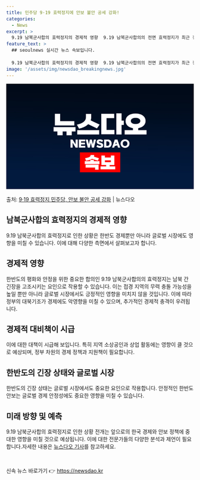 ```yaml
---
title: 민주당 9·19 효력정지에 안보 불안 공세 강화!
categories:
  - News
excerpt: >
  9.19 남북군사합의 효력정지의 경제적 영향  9.19 남북군사합의의 전면 효력정지가 최근 정부와 더불어민주…
feature_text: >
  ## seoulnews 실시간 뉴스 속보입니다.

  9.19 남북군사합의 효력정지의 경제적 영향  9.19 남북군사합의의 전면 효력정지가 최근 정부와 더불어민주…
image: '/assets/img/newsdao_breakingnews.jpg'
---
```


![뉴스다오 속보](/assets/img/newsdao_breakingnews.jpg)

<p>출처: <a href="https://newsdao.kr/4066" rel="dofollow">9·19 효력정지 민주당, 안보 불안 공세 강화</a> | 뉴스다오</p>

<h2 data-ke-size="size26">남북군사합의 효력정지의 경제적 영향</h2>
9.19 남북군사합의 효력정지로 인한 상황은 한반도 경제뿐만 아니라 글로벌 시장에도 영향을 미칠 수 있습니다. 이에 대해 다양한 측면에서 살펴보고자 합니다.

<h2 data-ke-size="size24">경제적 영향</h2>
한반도의 평화와 안정을 위한 중요한 합의인 9.19 남북군사합의의 효력정지는 남북 간 긴장을 고조시키는 요인으로 작용할 수 있습니다. 이는 접경 지역의 무력 충돌 가능성을 높일 뿐만 아니라 글로벌 시장에서도 긍정적인 영향을 미치지 않을 것입니다. 이에 따라 정부의 대북기조가 경제에도 악영향을 미칠 수 있으며, 추가적인 경제적 충격이 우려됩니다.

<h2 data-ke-size="size24">경제적 대비책이 시급</h2>
이에 대한 대책이 시급해 보입니다. 특히 지역 소상공인과 상업 활동에는 영향이 클 것으로 예상되며, 정부 차원의 경제 정책과 지원책이 필요합니다.

<h2 data-ke-size="size24">한반도의 긴장 상태와 글로벌 시장</h2>
한반도의 긴장 상태는 글로벌 시장에서도 중요한 요인으로 작용합니다. 안정적인 한반도 안보는 글로벌 경제 안정성에도 중요한 영향을 미칠 수 있습니다.

<h2 data-ke-size="size24">미래 방향 및 예측</h2>
9.19 남북군사합의 효력정지로 인한 상황 전개는 앞으로의 한국 경제와 안보 정책에 중대한 영향을 미칠 것으로 예상됩니다. 이에 대한 전문가들의 다양한 분석과 제언이 필요합니다.자세한 내용은 <a href="https://newsdao.kr/4066">뉴스다오 기사</a>를 참고하세요.

<p data-ke-size="size16">&nbsp;</p> 

신속 뉴스 바로가기 👉 <a href="https://newsdao.kr" rel="dofollow">https://newsdao.kr</a>


